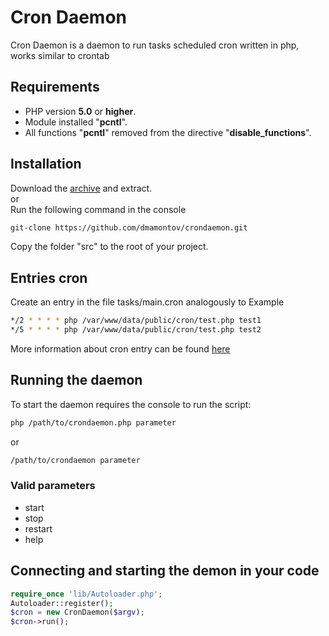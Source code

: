 Cron Daemon
===========

Cron Daemon is a daemon to run tasks scheduled cron written in php, works similar to crontab

## Requirements
* PHP version **5.0** or **higher**.
* Module installed "**pcntl**".
* All functions "**pcntl**" removed from the directive "**disable_functions**".

## Installation
Download the [archive](https://github.com/dmamontov/crondaemon/archive/master.zip) and extract.<br>
or
<br>
Run the following command in the console
```sh
git-clone https://github.com/dmamontov/crondaemon.git
```
Copy the folder "src" to the root of your project.

## Entries cron
Create an entry in the file tasks/main.cron analogously to Example

```sh
*/2 * * * * php /var/www/data/public/cron/test.php test1
*/5 * * * * php /var/www/data/public/cron/test.php test2
```
More information about cron entry can be found [here](http://www.codenet.ru/webmast/php/cron.php)

## Running the daemon
To start the daemon requires the console to run the script:
```sh
php /path/to/crondaemon.php parameter
```
or
```sh
/path/to/crondaemon parameter
```
### Valid parameters
* start
* stop
* restart
* help

## Connecting and starting the demon in your code
```php
require_once 'lib/Autoloader.php';
Autoloader::register();
$cron = new CronDaemon($argv);
$cron->run();
```